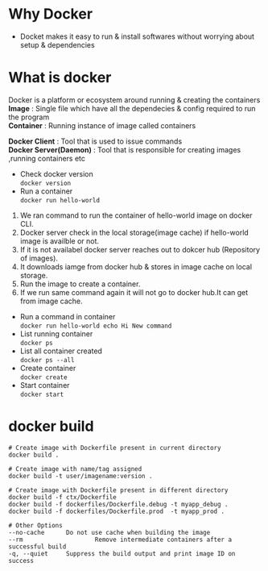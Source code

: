 # Why Docker
- Docket makes it easy to run & install softwares without worrying about setup & dependencies
# What is docker
Docker is a platform or ecosystem around running & creating the containers  
__Image__ : Single file which have all the dependecies & config required to run the program  
__Container__ : Running instance of image called containers  
  
__Docker Client__ : Tool that is used to issue commands  
__Docker Server(Daemon)__ : Tool that is responsible for creating images ,running containers etc    

- Check docker version  
`docker version`
- Run a container  
`docker run hello-world`  
1. We ran command to run the container of hello-world image on docker CLI.
2. Docker server check in the local storage(image cache) if hello-world image is availble or not.
3. If it is not availabel docker server reaches out to dokcer hub (Repository of images).
4. It downloads iamge from docker hub & stores in image cache on local storage.
5. Run the image to create a container.
6. If we run same command again it will not go to docker hub.It can get from image cache.
- Run a command in container  
`docker run hello-world echo Hi New command` 
- List running container  
`docker ps`
- List all container created  
`docker ps --all`
- Create container  
`docker create`
- Start container  
`docker start`
# docker build
```
# Create image with Dockerfile present in current directory
docker build .

# Create image with name/tag assigned
docker build -t user/imagename:version .

# Create image with Dockerfile present in different directory
docker build -f ctx/Dockerfile
docker build -f dockerfiles/Dockerfile.debug -t myapp_debug .
docker build -f dockerfiles/Dockerfile.prod  -t myapp_prod .

# Other Options
--no-cache		Do not use cache when building the image
--rm                    Remove intermediate containers after a successful build
-q, --quiet		Suppress the build output and print image ID on success
```
